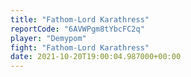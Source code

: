 ```yaml
---
title: "Fathom-Lord Karathress"
reportCode: "6AVWPgm8tYbcFC2q"
player: "Demypom"
fight: "Fathom-Lord Karathress"
date: 2021-10-20T19:00:04.987000+00:00
---
```

